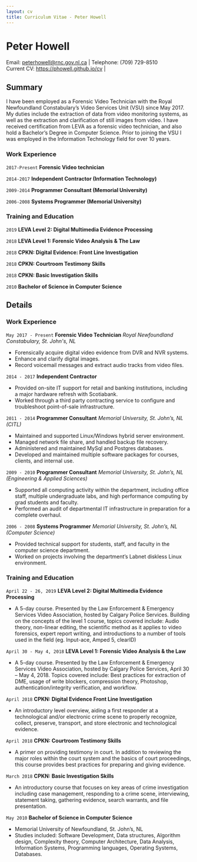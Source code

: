 ```yaml
---
layout: cv
title: Curriculum Vitae - Peter Howell
---
```


# Peter Howell

<div id="webaddress">
Email: <a href="peterhowell@rnc.gov.nl.ca">peterhowell@rnc.gov.nl.ca</a> |
Telephone: (709) 729-8510 <br/>
Current CV: <a href="https://phowell.github.io/cv">https://phowell.github.io/cv</a> |
</div>


## Summary

I have been employed as a Forensic Video Technician with the Royal Newfoundland Constabulary’s Video Services Unit (VSU) since May 2017. My duties include the extraction of data from video monitoring systems, as well as the extraction and clarification of still images from video. I have received certification from LEVA as a forensic video technician, and also hold a Bachelor’s Degree in Computer Science. Prior to joining the VSU I was employed in the Information Technology field for over 10 years.

### Work Experience

`2017-Present`
__Forensic Video technician__

`2014-2017`
__Independent Contractor (Information Technology)__

`2009-2014`
__Programmer Consultant (Memorial University)__

`2006-2008`
__Systems Programmer (Memorial University)__


### Training and Education

`2019`
__LEVA Level 2: Digital Multimedia Evidence Processing__

`2018`
__LEVA Level 1: Forensic Video Analysis & The Law__

`2018`
__CPKN: Digital Evidence: Front Line Investigation__

`2018`
__CPKN: Courtroom Testimony Skills__

`2018`
__CPKN: Basic Investigation Skills__

`2010`
__Bachelor of Science in Computer Science__



## Details
### Work Experience

`May 2017 - Present`
__Forensic Video Technician__
_Royal Newfoundland Constabulary, St. John's, NL_
- Forensically acquire digital video evidence from DVR and NVR systems.
- Enhance and clarify digital images.
- Record voicemail messages and extract audio tracks from video files.

`2014 - 2017`
__Independent Contractor__
- Provided on-site IT support for retail and banking institutions, including a major hardware refresh with Scotiabank.
- Worked through a third party contracting service to configure and troubleshoot point-of-sale infrastructure.

`2011 - 2014`
__Programmer Consultant__
_Memorial University, St. John’s, NL (CITL)_
- Maintained and supported Linux/Windows hybrid server environment.
- Managed network file share, and handled backup file recovery.
- Administered and maintained MySql and Postgres databases.
- Developed and maintained multiple software packages for courses, clients, and internal use.

`2009 - 2010`
__Programmer Consultant__
_Memorial University, St. John’s, NL (Engineering & Applied Sciences)_
- Supported all computing activity within the department, including office staff, multiple undergraduate labs, and high performance computing by grad students and faculty.
- Performed an audit of departmental IT infrastructure in preparation for a complete overhaul.

`2006 - 2008`
__Systems Programmer__
_Memorial University, St. John’s, NL (Computer Science)_
- Provided technical support for students, staff, and faculty in the computer science department.
- Worked on projects involving the department’s Labnet diskless Linux environment.


### Training and Education
`April 22 - 26, 2019`
__LEVA Level 2: Digital Multimedia Evidence Processing__
- A 5-day course. Presented by the Law Enforcement & Emergency Services Video Association, hosted by Calgary Police Services.  Building on the concepts of the level 1 course, topics covered include: Audio theory, non-linear editing, the scientific method as it applies to video forensics, expert report writing, and introductions to a number of tools used in the field (eg. Input-ace, Amped 5, clearID)

`April 30 - May 4, 2018`
__LEVA Level 1: Forensic Video Analysis & the Law__
- A 5-day course. Presented by the Law Enforcement & Emergency Services Video Association, hosted by Calgary Police Services, April 30 – May 4, 2018. Topics covered include: Best practices for extraction of DME, usage of write blockers, compression theory, Photoshop, authentication/integrity verification, and workflow.

`April 2018`
__CPKN: Digital Evidence Front Line Investigation__
- An introductory level overview, aiding a first responder at a technological and/or electronic crime scene to properly recognize, collect, preserve, transport, and store electronic and technological evidence.

`April 2018`
__CPKN: Courtroom Testimony Skills__
- A primer on providing testimony in court. In addition to reviewing the major roles within the court system and the basics of court proceedings, this course provides best practices for preparing and giving evidence.

`March 2018`
__CPKN: Basic Investigation Skills__
- An introductory course that focuses on key areas of crime investigation including case management, responding to a crime scene, interviewing, statement taking, gathering evidence, search warrants, and file presentation.

`May 2010`
__Bachelor of Science in Computer Science__
- Memorial University of Newfoundland, St. John’s, NL
- Studies included: Software Development, Data structures, Algorithm design, Complexity theory, Computer Architecture, Data Analysis, Information Systems, Programming languages, Operating Systems, Databases.


<!-- ### Footer

Last updated: June 4, 2019 -->
